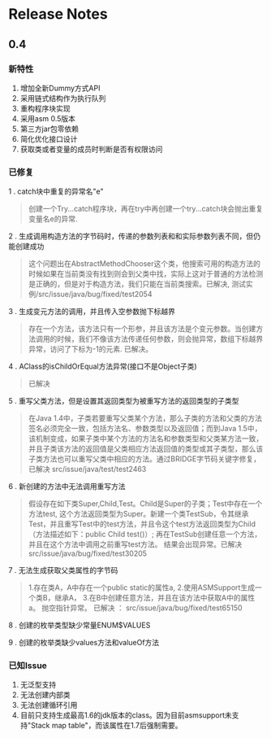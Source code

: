 # Release Notes

## 0.4

### 新特性

1. 增加全新Dummy方式API
2. 采用链式结构作为执行队列
3. 重构程序块实现
4. 采用asm 0.5版本
5. 第三方jar包零依赖
6. 简化优化接口设计
7. 获取类或者变量的成员时判断是否有权限访问

### 已修复

1 . catch块中重复的异常名"e"

>创建一个Try...catch程序块，再在try中再创建一个try...catch块会抛出重复变量名e的异常. 

2 . 生成调用构造方法的字节码时，传递的参数列表和和实际参数列表不同，但仍能创建成功

>这个问题出在AbstractMethodChooser这个类，他搜索可用的构造方法的时候如果在当前类没有找到则会到父类中找，实际上这对于普通的方法检测是正确的，但是对于构造方法，我们只能在当前类搜索。已解决, 测试实例/src/issue/java/bug/fixed/test2054

3 . 生成变元方法的调用，并且传入空参数抛下标越界

>存在一个方法，该方法只有一个形参，并且该方法是个变元参数。当创建方法调用的时候，我们不像该方法传递任何参数，则会抛异常，数组下标越界异常，访问了下标为-1的元素. 已解决。

4 . AClass的isChildOrEqual方法异常(接口不是Object子类)

> 已解决

5 . 重写父类方法，但是设置其返回类型为被重写方法的返回类型的子类型

> 在Java 1.4中，子类若要重写父类某个方法，那么子类的方法和父类的方法签名必须完全一致，包括方法名、参数类型以及返回值；而到Java 1.5中，该机制变成，如果子类中某个方法的方法名和参数类型和父类某方法一致，并且子类该方法的返回值是父类相应方法返回值的类型或其子类型，那么该子类方法也可以重写父类中相应的方法。通过BRIDGE字节码关键字修复，已解决 src/issue/java/test/test2463

6 . 新创建的方法中无法调用重写方法

> 假设存在如下类Super,Child,Test。Child是Super的子类；Test中存在一个方法test, 这个方法返回类型为Super。新建一个类TestSub，令其继承Test，并且重写Test中的test方法，并且令这个test方法返回类型为Child（方法描述如下：public Child test()）; 再在TestSub创建任意一个方法，并且在这个方法中调用之前重写test方法。 结果会出现异常。已解决 src/issue/java/bug/fixed/test30205

7 . 无法生成获取父类属性的字节码

> 1.存在类A，A中存在一个public static的属性a, 2.使用ASMSupport生成一个类B，继承A， 3.在B中创建任意方法，并且在该方法中获取A中的属性a。 抛空指针异常。 已解决 ： src/issue/java/bug/fixed/test65150

8 . 创建的枚举类型缺少常量ENUM$VALUES

9 . 创建的枚举类缺少values方法和valueOf方法

### 已知Issue

1. 无泛型支持
2. 无法创建内部类
3. 无法创建循环引用
4. 目前只支持生成最高1.6的jdk版本的class。因为目前asmsupport未支持"Stack map table"，而该属性在1.7后强制需要。

